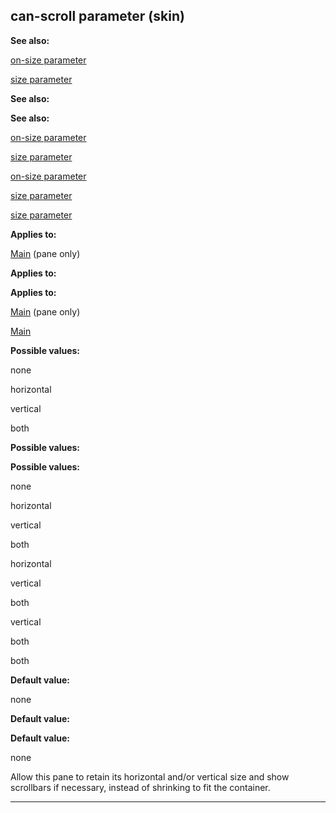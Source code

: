 

 can-scroll parameter (skin)
-----------------------------




**See also:** 


[on-size parameter](#/{skin}/param/on-size) 

[size parameter](#/{skin}/param/size) 




**See also:** 

**See also:**

[on-size parameter](#/{skin}/param/on-size) 

[size parameter](#/{skin}/param/size) 


[on-size parameter](#/{skin}/param/on-size)

[size parameter](#/{skin}/param/size) 

[size parameter](#/{skin}/param/size)


**Applies to:** 


[Main](#/{skin}/control/main) 
 (pane only)
 


**Applies to:** 

**Applies to:**

[Main](#/{skin}/control/main) 
 (pane only)

[Main](#/{skin}/control/main)


**Possible values:** 


 none
 
 horizontal
 
 vertical
 
 both
 





**Possible values:** 

**Possible values:**

 none
 
 horizontal
 
 vertical
 
 both
 




 horizontal
 
 vertical
 
 both
 



 vertical
 
 both
 


 both



**Default value:** 


 none
 


**Default value:** 

**Default value:**

 none


 Allow this pane to retain its horizontal and/or vertical size and show scrollbars if necessary, instead of shrinking to fit the container.





---


